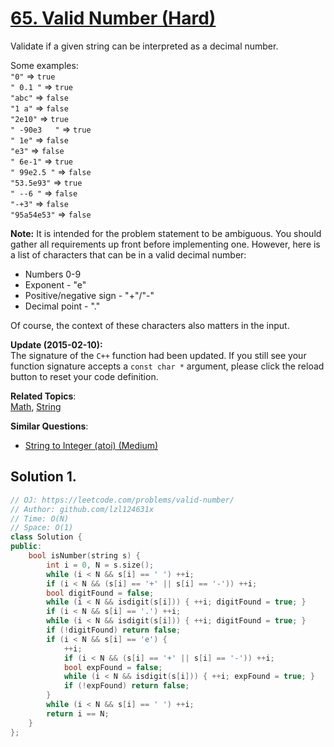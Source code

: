 # [65. Valid Number (Hard)](https://leetcode.com/problems/valid-number/)

<p>Validate if a given string can be interpreted as&nbsp;a decimal number.</p>

<p>Some examples:<br>
<code>"0"</code> =&gt; <code>true</code><br>
<code>" 0.1 "</code> =&gt; <code>true</code><br>
<code>"abc"</code> =&gt; <code>false</code><br>
<code>"1 a"</code> =&gt; <code>false</code><br>
<code>"2e10"</code> =&gt; <code>true</code><br>
<code>" -90e3&nbsp; &nbsp;"</code> =&gt; <code>true</code><br>
<code>" 1e"</code> =&gt; <code>false</code><br>
<code>"e3"</code> =&gt; <code>false</code><br>
<code>" 6e-1"</code> =&gt; <code>true</code><br>
<code>" 99e2.5&nbsp;"</code> =&gt; <code>false</code><br>
<code>"53.5e93"</code> =&gt; <code>true</code><br>
<code>" --6 "</code> =&gt; <code>false</code><br>
<code>"-+3"</code> =&gt; <code>false</code><br>
<code>"95a54e53"</code> =&gt; <code>false</code></p>

<p><strong>Note:</strong> It is intended for the problem statement to be ambiguous. You should gather all requirements up front before implementing one. However, here is a list of characters that can be in a valid decimal number:</p>

<ul>
	<li>Numbers 0-9</li>
	<li>Exponent - "e"</li>
	<li>Positive/negative sign - "+"/"-"</li>
	<li>Decimal point - "."</li>
</ul>

<p>Of course, the context of these characters also matters in the input.</p>

<p><strong>Update (2015-02-10):</strong><br>
The signature of the <code>C++</code> function had been updated. If you still see your function signature accepts a <code>const char *</code> argument, please click the reload button to reset your code definition.</p>


**Related Topics**:  
[Math](https://leetcode.com/tag/math/), [String](https://leetcode.com/tag/string/)

**Similar Questions**:
* [String to Integer (atoi) (Medium)](https://leetcode.com/problems/string-to-integer-atoi/)

## Solution 1.

```cpp
// OJ: https://leetcode.com/problems/valid-number/
// Author: github.com/lzl124631x
// Time: O(N)
// Space: O(1)
class Solution {
public:
    bool isNumber(string s) {
        int i = 0, N = s.size();
        while (i < N && s[i] == ' ') ++i;
        if (i < N && (s[i] == '+' || s[i] == '-')) ++i;
        bool digitFound = false;
        while (i < N && isdigit(s[i])) { ++i; digitFound = true; }
        if (i < N && s[i] == '.') ++i;
        while (i < N && isdigit(s[i])) { ++i; digitFound = true; }
        if (!digitFound) return false;
        if (i < N && s[i] == 'e') {
            ++i;
            if (i < N && (s[i] == '+' || s[i] == '-')) ++i;
            bool expFound = false;
            while (i < N && isdigit(s[i])) { ++i; expFound = true; }
            if (!expFound) return false;
        }
        while (i < N && s[i] == ' ') ++i;
        return i == N;
    }
};
```